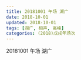 ```yaml
---
title: 20181001 午场 湖广
date: 2018-10-01
updated: 2018-10-01
tags: [湖广, 相声, 高峰]
categories: (2018)戊戌年场次 
---
```

20181001 午场 湖广
